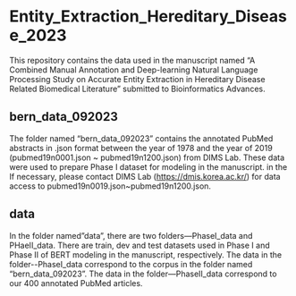 # Entity_Extraction_Hereditary_Disease_2023
This repository contains the data used in the manuscript named “A Combined Manual Annotation and Deep-learning Natural Language Processing Study on Accurate Entity Extraction in Hereditary Disease Related Biomedical Literature” submitted to Bioinformatics Advances.

## bern_data_092023
The folder named “bern_data_092023” contains the annotated PubMed abstracts in .json format between the year of 1978 and the year of 2019 (pubmed19n0001.json ~ pubmed19n1200.json) from DIMS Lab. These data were used to prepare Phase I dataset for modeling in the manuscript. in the If necessary, please contact DIMS Lab (https://dmis.korea.ac.kr/) for data access to pubmed19n0019.json~pubmed19n1200.json.  

## data
In the folder named”data”, there are two folders—PhaseI_data and PHaeII_data. There are train, dev and test datasets used in Phase I and Phase II of BERT modeling in the manuscript, respectively. 
The data in the folder--PhaseI_data correspond to the corpus in the folder named “bern_data_092023”.
The data in the folder—PhaseII_data correspond to our 400 annotated PubMed articles.
